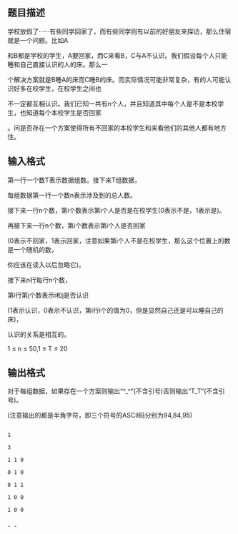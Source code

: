 ## 题目描述

<div>
 学校放假了······有些同学回家了，而有些同学则有以前的好朋友来探访，那么住宿就是一个问题。比如A
</div>
<div>
 和B都是学校的学生，A要回家，而C来看B，C与A不认识。我们假设每个人只能睡和自己直接认识的人的床。那么一
</div>
<div>
 个解决方案就是B睡A的床而C睡B的床。而实际情况可能非常复杂，有的人可能认识好多在校学生，在校学生之间也
</div>
<div>
 不一定都互相认识。我们已知一共有n个人，并且知道其中每个人是不是本校学生，也知道每个本校学生是否回家
</div>
<div>
 。问是否存在一个方案使得所有不回家的本校学生和来看他们的其他人都有地方住。
</div>
<div></div>

## 输入格式

<div>
 <div>
  第一行一个数T表示数据组数。接下来T组数据，
 </div>
 <div>
  每组数据第一行一个数n表示涉及到的总人数。
 </div>
 <div>
  接下来一行n个数，第i个数表示第i个人是否是在校学生(0表示不是，1表示是)。
 </div>
 <div>
  再接下来一行n个数，第i个数表示第i个人是否回家
 </div>
 <div>
  (0表示不回家，1表示回家，注意如果第i个人不是在校学生，那么这个位置上的数是一个随机的数，
 </div>
 <div>
  你应该在读入以后忽略它)。
 </div>
 <div>
  接下来n行每行n个数，
 </div>
 <div>
  第i行第j个数表示i和j是否认识
 </div>
 <div>
  (1表示认识，0表示不认识，第i行i个的值为0，但是显然自己还是可以睡自己的床)，
 </div>
 <div>
  认识的关系是相互的。
 </div>
 <div>
  1 ≤ n ≤ 50,1 ≤ T ≤ 20
 </div>
</div>
<div></div>

## 输出格式

<div>
 对于每组数据，如果存在一个方案则输出“^_^”(不含引号)否则输出“T_T”(不含引号)。
</div>
<div>
 (注意输出的都是半角字符，即三个符号的ASCII码分别为94,84,95)
</div>

```input1
1
3
1 1 0
0 1 0
0 1 1
1 0 0
1 0 0
```
```output1
ˆ ˆ
```
